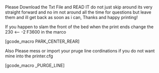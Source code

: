Please Download the Txt File and READ IT do not just skip around its very straight forward and no im not around all the time for questions but leave them and ill get back as soon as i can, Thanks and happy printing!


If you happen to slam the front of the bed when the print ends change the 230 <--  -2 F3600  in the marco

[gcode_macro PARK_CENTER_REAR]

Also Please mess or import your pruge line cordinations if you do not want mine into the printer.cfg 
    
[gcode_macro _PURGE_LINE]
